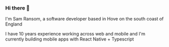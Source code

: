 ### Hi there 👋
I'm Sam Ransom, a software developer based in Hove on the south coast of England  

I have 10 years experience working across web and mobile and I'm currently building mobile apps with React Native + Typescript
